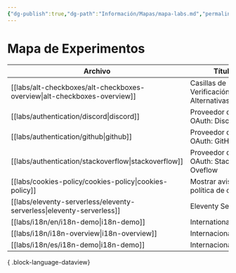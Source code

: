 ```yaml
---
{"dg-publish":true,"dg-path":"Información/Mapas/mapa-labs.md","permalink":"/informacion/mapas/mapa-labs/","title":"Mapa de Experimentos","tags":["mapa"],"noteIcon":"default","created":"2024-04-04T17:35:14.900-06:00","updated":"2024-04-04T18:12:59.508-06:00"}
---
```


# Mapa de Experimentos

| Archivo                                                                     | Título                                | Descripción |
| --------------------------------------------------------------------------- | ------------------------------------- | ----------- |
| [[labs/alt-checkboxes/alt-checkboxes-overview\|alt-checkboxes-overview]] | Casillas de Verificación Alternativas | \-          |
| [[labs/authentication/discord\|discord]]                                 | Proveedor de OAuth: Discord           |             |
| [[labs/authentication/github\|github]]                                   | Proveedor de OAuth: GitHub            |             |
| [[labs/authentication/stackoverflow\|stackoverflow]]                     | Proveedor de OAuth: Stack Oveflow     |             |
| [[labs/cookies-policy/cookies-policy\|cookies-policy]]                   | Mostrar aviso de política de cookies  |             |
| [[labs/eleventy-serverless/eleventy-serverless\|eleventy-serverless]]    | Eleventy Serverless                   |             |
| [[labs/i18n/en/i18n-demo\|i18n-demo]]                                    | Internationalization                  | \-          |
| [[labs/i18n/i18n-overview\|i18n-overview]]                               | Internacionalización                  | \-          |
| [[labs/i18n/es/i18n-demo\|i18n-demo]]                                    | Internacionalización                  | \-          |

{ .block-language-dataview}
